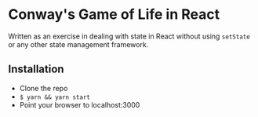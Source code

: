 # Conway's Game of Life in React

Written as an exercise in dealing with state in React without using `setState` or any other state management framework.

## Installation

* Clone the repo
* `$ yarn && yarn start`
* Point your browser to localhost:3000
